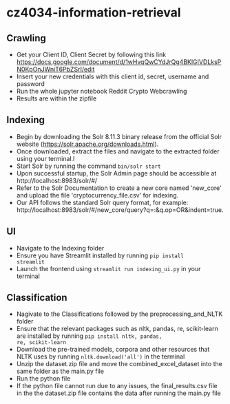 # cz4034-information-retrieval

## Crawling
- Get your Client ID, Client Secret by following this link https://docs.google.com/document/d/1wHvqQwCYdJrQg4BKlGIVDLksPN0KpOnJWniT6PbZSrI/edit
- Insert your new credentials with this client id, secret, username and password
- Run the whole jupyter notebook Reddit Crypto Webcrawling
- Results are within the zipfile

## Indexing
- Begin by downloading the Solr 8.11.3 binary release from the official Solr website (https://solr.apache.org/downloads.html).
- Once downloaded, extract the files and navigate to the extracted folder using your terminal.l
- Start Solr by running the command <code>bin/solr start</code>
- Upon successful startup, the Solr Admin page should be accessible at http://localhost:8983/solr/#/
- Refer to the Solr Documentation to create a new core named 'new_core' and upload the file 'cryptocurrency_file.csv' for indexing.
- Our API follows the standard Solr query format, for example: http://localhost:8983/solr/#/new_core/query?q=:&q.op=OR&indent=true.

## UI
- Navigate to the Indexing folder
- Ensure you have Streamlit installed by running <code>pip install streamlit</code>
- Launch the frontend using <code>streamlit run indexing_ui.py</code> in your terminal

## Classification
- Nagivate to the Classifications followed by the preprocessing_and_NLTK folder
- Ensure that the relevant packages such as nltk, pandas, re, scikit-learn are installed by running <code>pip install nltk, pandas, re, scikit-learn</code>
- Download the pre-trained models, corpora and other resources that NLTK uses by running <code>nltk.download('all')</code> in the terminal
- Unzip the dataset.zip file and move the combined_excel_dataset into the same folder as the main.py file
- Run the python file
- If the python file cannot run due to any issues, the final_results.csv file in the the dataset.zip file contains the data after running the main.py file

